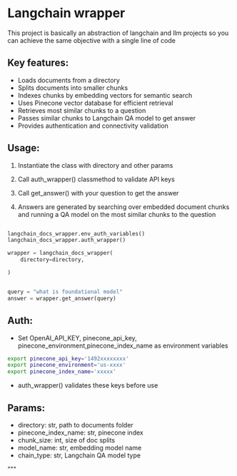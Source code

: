 # Langchain wrapper 


This project is basically an abstraction of langchain and llm projects so you can achieve the same objective with a single line of code


## Key features:

- Loads documents from a directory
- Splits documents into smaller chunks
- Indexes chunks by embedding vectors for semantic search
- Uses Pinecone vector database for efficient retrieval
- Retrieves most similar chunks to a question  
- Passes similar chunks to Langchain QA model to get answer
- Provides authentication and connectivity validation

## Usage:

1. Instantiate the class with directory and other params

2. Call auth_wrapper() classmethod to validate API keys 

3. Call get_answer() with your question to get the answer

4. Answers are generated by searching over embedded document chunks
   and running a QA model on the most similar chunks to the question
   

```python

langchain_docs_wrapper.env_auth_variables()
langchain_docs_wrapper.auth_wrapper()

wrapper = langchain_docs_wrapper(
    directory=directory,

)


query = "what is foundational model"
answer = wrapper.get_answer(query)

```

## Auth: 

- Set OpenAI_API_KEY, pinecone_api_key, pinecone_environment,pinecone_index_name  as environment variables

```bash
export pinecone_api_key='1492xxxxxxxx'
export pinecone_environment='us-xxxx'
export pinecone_index_name='xxxxx'
```

- auth_wrapper() validates these keys before use

## Params:

- directory: str, path to documents folder
- pinecone_index_name: str, pinecone index 
- chunk_size: int, size of doc splits
- model_name: str, embedding model name  
- chain_type: str, Langchain QA model type

"""